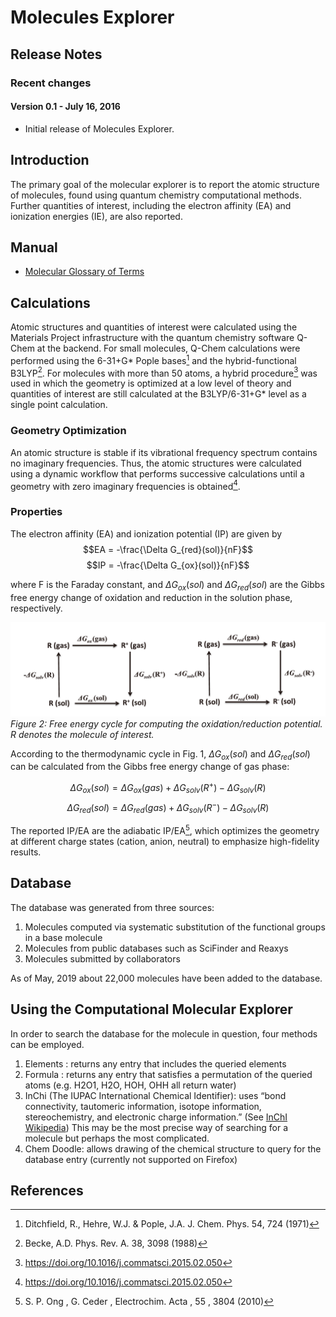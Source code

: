 # Molecules Explorer

## Release Notes
### Recent changes
#### Version 0.1 - July 16, 2016
* Initial release of Molecules Explorer.

## Introduction
The primary goal of the molecular explorer is to report the atomic structure of molecules, found using quantum chemistry computational methods. Further quantities of interest, including the electron affinity (EA) and ionization energies (IE), are also reported.

## Manual
* [Molecular Glossary of Terms](/user-guide/molecular_terms)

## Calculations
Atomic structures and quantities of interest were calculated using the Materials Project infrastructure with the quantum chemistry software Q-Chem at the backend. For small molecules, Q-Chem calculations were performed using the 6-31+G\* Pople bases[^1] and the hybrid-functional B3LYP[^2]. For molecules with more than 50 atoms, a hybrid procedure[^3] was used in which the geometry is optimized at a low level of theory and quantities of interest are still calculated at the B3LYP/6-31+G\* level as a single point calculation.
 
### Geometry Optimization
An atomic structure is stable if its vibrational frequency spectrum contains no imaginary frequencies. Thus, the atomic structures were calculated using a dynamic workflow that performs successive calculations until a geometry with zero imaginary frequencies is obtained[^3]. 



### Properties
The electron affinity (EA) and ionization potential (IP) are given by
$$EA = -\frac{\Delta G_{red}(sol)}{nF}$$
$$IP = -\frac{\Delta G_{ox}(sol)}{nF}$$

where F is the Faraday constant, and $\Delta G_{ox}(sol)$ and $\Delta G_{red}(sol)$ are the Gibbs free energy change of oxidation and reduction in the solution phase, respectively.

![Free energy cycle](img/molecules-explorer/free_energy_cycle.png)
*Figure 2: Free energy cycle for computing the oxidation/reduction potential. R denotes the molecule of interest.*

According to the thermodynamic cycle in Fig. 1, $\Delta G_{ox}(sol)$ and $\Delta G_{red}(sol)$ can be calculated from the Gibbs free energy change of gas phase:

$$\Delta G_{ox}(sol)=\Delta G_{ox}(gas)+\Delta G_{solv}(R^+)-\Delta G_{solv}(R)$$
$$\Delta G_{red}(sol)=\Delta G_{red}(gas)+\Delta G_{solv}(R^-)-\Delta G_{solv}(R)$$

The reported IP/EA are the adiabatic IP/EA[^4], which optimizes the geometry at different charge states (cation, anion, neutral) to emphasize high-fidelity results.


## Database
The database was generated from three sources:

1. Molecules computed via systematic substitution of the functional groups in a base molecule
2. Molecules from public databases such as SciFinder and Reaxys
3. Molecules submitted by collaborators

As of May, 2019 about 22,000 molecules have been added to the database.

## Using the Computational Molecular Explorer
In order to search the database for the molecule in question, four methods can be employed.

1. Elements : returns any entry that includes the queried elements
2. Formula : returns any entry that satisfies a permutation of the queried atoms (e.g.
   H2O1, H2O, HOH, OHH all return water)
3. InChi (The IUPAC International Chemical Identifier): uses “bond connectivity,
   tautomeric information, isotope information, stereochemistry, and electronic charge
   information.” (See [InChI
   Wikipedia](https://en.wikipedia.org/wiki/International_Chemical_Identifier)) This may
   be the most precise way of searching for a molecule but perhaps the most complicated.
4. Chem Doodle: allows drawing of the chemical structure to query for the database entry
   (currently not supported on Firefox)

## References
[^1]: Ditchfield, R., Hehre, W.J. & Pople, J.A. J. Chem. Phys. 54, 724 (1971)
[^2]: Becke, A.D. Phys. Rev. A. 38, 3098 (1988)
[^3]: https://doi.org/10.1016/j.commatsci.2015.02.050
[^4]: S. P. Ong , G. Ceder , Electrochim. Acta , 55 , 3804 (2010)